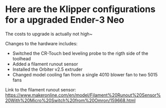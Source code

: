 # Here are the Klipper configurations for a upgraded Ender-3 Neo
The costs to upgrade is actually not high~

Changes to the hardware includes:
- Switched the CR-Touch bed leveling probe to the rigth side of the toolhead
- Added a filament runout sensor
- Installed the Orbiter v2.5 extruder
- Changed model cooling fan from a single 4010 blower fan to two 5015 fans 

Link to the filament runout sensor: https://www.makeronline.com/en/model/Filament%20Runout%20Sensor%20With%20Micro%20Switch%20from%20Omron/159668.html